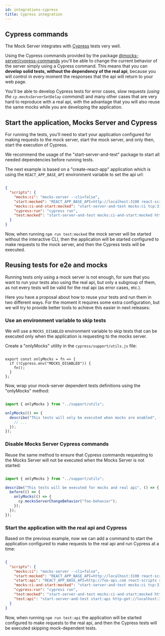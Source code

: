 ```yaml
---
id: integrations-cypress
title: Cypress integration
---
```

## Cypress commands

The Mock Server integrates with [Cypress](https://www.cypress.io/) tests very well.

Using the Cypress commands provided by the package [@mocks-server/cypress-commands](http://npmjs.com/package/@mocks-server/cypress-commands) you'll be able to change the current behavior of the server simply using a Cypress command. This means that you can **develop solid tests, without the dependency of the real api**, because you will control in every moment the responses that the api will return to your web page.

You'll be able to develop Cypress tests for error cases, slow requests _(using the `cy.mocksServerSetDelay` command)_ and many other cases that are very hard to reproduce with a real api, with the advantage that you will also reuse the same mocks while you are developing the application.

## Start the application, Mocks Server and Cypress

For running the tests, you'll need to start your application configured for making requests to the mock server, start the mock server, and only then, start the execution of Cypress.

We recommend the usage of the "start-server-and-test" package to start all needed dependencies before running tests.

The next example is based on a "create-react-app" application which is using the `REACT_APP_BASE_API` environment variable to set the api url:

```json

{
  "scripts": {
    "mocks:ci": "mocks-server --cli=false",
    "start:mocked": "REACT_APP_BASE_API=http://localhost:3100 react-scripts start",
    "mocks:ci-and-start:mocked": "start-server-and-test mocks:ci tcp:3100 start:mocked",
    "cypress:run": "cypress run",
    "test:mocked": "start-server-and-test mocks:ci-and-start:mocked http-get://localhost:3000 cypress:run",
  }
}

```

Now, when running `npm run test:mocked` the mock server will be started without the interactive CLI, then the application will be started configured to make requests to the mock server, and then the Cypress tests will be executed.

## Reusing tests for e2e and mocks

Running tests only using a mock server is not enough, for sure that you want to run your tests also using the real api, but only a subgroup of them, as not every tests will be valid for the real api (as error cases, etc.).

Here you have a proposal about how to reuse your tests and run them in two different ways. For the moment it requires some extra configuration, but we will try to provide better tools to achieve this easier in next releases:

### Use an environment variable to skip tests

We will use a `MOCKS_DISABLED` environment variable to skip tests that can be executed only when the application is requesting to the mocks server.

Create a "onlyMocks" utility in the `cypress/support/utils.js` file:

```

export const onlyMocks = fn => {
  if (!Cypress.env("MOCKS_DISABLED")) {
    fn();
  }
};

```

Now, wrap your mock-server dependent tests definitions using the "onlyMocks" method:

```javascript

import { onlyMocks } from "../support/utils";

onlyMocks(() => {
  describe("This tests will only be executed when mocks are enabled", () => {
    // ...
  });
});

```

### Disable Mocks Server Cypress commands

Reuse the same method to ensure that Cypress commands requesting to the Mocks Server will not be executed when the Mocks Server is not started:

```javascript

import { onlyMocks } from "../support/utils";

describe("This tests will be executed for mocks and real api", () => {
  before(() => {
    onlyMocks(() => {
      cy.mocksServerChangeBehavior("foo-behavior");
    });
  });
});

```

### Start the application with the real api and Cypress

Based on the previous example, now we can add a command to start the application configured to make requests to the real api and run Cypress at a time:

```json

{
  "scripts": {
    "mocks:ci": "mocks-server --cli=false",
    "start:mocked": "REACT_APP_BASE_API=http://localhost:3100 react-scripts start",
    "start:api": "REACT_APP_BASE_API=http://foo-api.com react-scripts start",
    "mocks:ci-and-start:mocked": "start-server-and-test mocks:ci tcp:3100 start:mocked",
    "cypress:run": "cypress run",
    "test:mocked": "start-server-and-test mocks:ci-and-start:mocked http-get://localhost:3000 cypress:run",
    "test:api": "start-server-and-test start:api http-get://localhost:3000 CYPRESS_MOCKS_DISABLED=true cypress:run"
  }
}

```

Now, when running `npm run test:api` the application will be started configured to make requests to the real api, and then the Cypress tests will be executed skipping mock-dependent tests.
